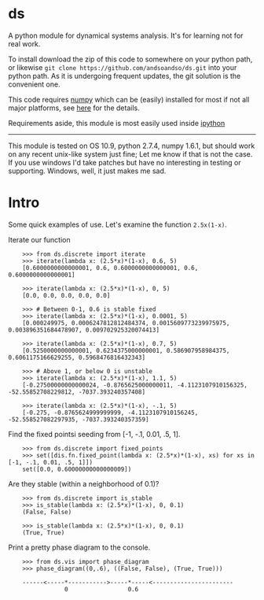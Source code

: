 ds
==

A python module for dynamical systems analysis.  It's for learning not for real work.

To install download the zip of this code to somewhere on your python path, or likewise `git clone https://github.com/andsoandso/ds.git` into your python path. As it is undergoing frequent updates, the git solution is the convenient one.

This code requires [numpy](http://www.numpy.org/) which can be (easily) installed for most if not all major platforms, see [here](http://www.scipy.org/scipylib/download.html) for the details.  

Requirements aside, this module is most easily used inside [ipython](http://ipython.org/)

---

This module is tested on OS 10.9, python 2.7.4, numpy 1.6.1, but should work on any recent unix-like system just fine; Let me know if that is not the case.  If you use windows I'd take patches but have no interesting in testing or supporting.  Windows, well, it just makes me sad.


Intro
=====

Some quick examples of use.  Let's examine the function `2.5x(1-x)`.

Iterate our function

        >>> from ds.discrete import iterate
        >>> iterate(lambda x: (2.5*x)*(1-x), 0.6, 5)
        [0.6000000000000001, 0.6, 0.6000000000000001, 0.6, 0.6000000000000001]

        >>> iterate(lambda x: (2.5*x)*(1-x), 0, 5)
        [0.0, 0.0, 0.0, 0.0, 0.0]

        >>> # Between 0-1, 0.6 is stable fixed
        >>> iterate(lambda x: (2.5*x)*(1-x), 0.0001, 5)
        [0.000249975, 0.0006247812812484374, 0.0015609773239975975, 0.003896351684478907, 0.009702925320074413]
       
        >>> iterate(lambda x: (2.5*x)*(1-x), 0.7, 5)
        [0.5250000000000001, 0.6234375000000001, 0.586907958984375, 0.6061175166629255, 0.5968476816432343] 
    
        >>> # Above 1, or below 0 is unstable
        >>> iterate(lambda x: (2.5*x)*(1-x), 1.1, 5)
        [-0.27500000000000024, -0.8765625000000011, -4.1123107910156325, -52.55852708229812, -7037.393240357408]

        >>> iterate(lambda x: (2.5*x)*(1-x), -.1, 5)
        [-0.275, -0.8765624999999999, -4.1123107910156245, -52.558527082297935, -7037.393240357359] 

Find the fixed pointsi seeding from [-1, -.1, 0.01, .5, 1].

        >>> from ds.discrete import fixed_points
        >>> set([dis.fn.fixed_point(lambda x: (2.5*x)*(1-x), xs) for xs in [-1, -.1, 0.01, .5, 1]])
        set([0.0, 0.60000000000000009])

Are they stable (within a neighborhood of 0.1)?
        
        >>> from ds.discrete import is_stable
        >>> is_stable(lambda x: (2.5*x)*(1-x), 0, 0.1)
        (False, False)

        >>> is_stable(lambda x: (2.5*x)*(1-x), 0, 0.1)
        (True, True)

Print a pretty phase diagram to the console.

        >>> from ds.vis import phase_diagram
        >>> phase_diagram((0,.6), ((False, False), (True, True)))

        ------<-----*----------->-----*-----<-----------------------
                    0                 0.6



